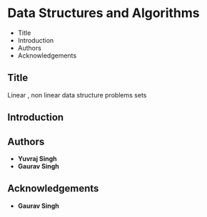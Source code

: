 # Data Structures and Algorithms
 
 - Title
 - Introduction
 - Authors
 - Acknowledgements


## Title

Linear , non linear data structure problems sets

## Introduction



## Authors

 - **Yuvraj Singh**
 - **Gaurav Singh**

## Acknowledgements
 
 - **Gaurav Singh**
